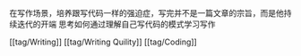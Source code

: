 在写作场景，培养跟写代码一样的强迫症，写完并不是一篇文章的宗旨，而是他持续迭代的开端
思考如何通过理解自己写代码的模式学习写作

[[tag/Writing]] [[tag/Writing Quility]] [[tag/Coding]]